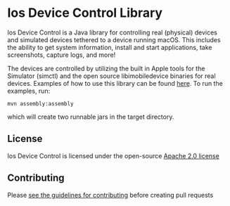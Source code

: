 # Ios Device Control Library

Ios Device Control is a Java library for controlling real (physical) devices and
simulated devices tethered to a device running macOS. This includes the ability
to get system information, install and start applications, take screenshots,
capture logs, and more!

The devices are controlled by utilizing the built in Apple tools for the
Simulator (simctl) and the open source libimobiledevice binaries for real
devices. Examples of how to use this library can be found
[here](src/com/google/iosdevicecontrol/examples). To run the examples, run:

<code>mvn assembly:assembly</code>

which will create two runnable jars in the target directory.

## License

Ios Device Control is licensed under the open-source [Apache 2.0
license](LICENSE)

## Contributing

Please [see the guidelines for contributing](CONTRIBUTING.md) before creating
pull requests
